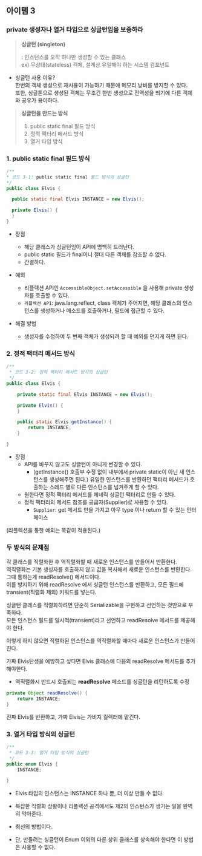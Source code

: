 ## 아이템 3
### private 생성자나 열거 타입으로 싱글턴임을 보증하라

> **싱글턴 (singleton)**
> 
> : 인스턴스를 오직 하나만 생성할 수 있는 클래스  
> ex) 무상태(stateless) 객체, 설계상 유일해야 하는 시스템 컴포넌트

* 싱글턴 사용 이유?  
한번의 객체 생성으로 재사용이 가능하기 때문에 메모리 낭비를 방지할 수 있다.   
또한, 싱글톤으로 생성된 객체는 무조건 한번 생성으로 전역성을 띄기에 다른 객체와 공유가 용이하다.  


> **싱글턴을 만드는 방식**
> 1. public static final 필드 방식
> 2. 정적 팩터리 메서드 방식
> 3. 열거 타입 방식


### 1. public static final 필드 방식

```java
/**
* 코드 3-1: public static final 필드 방식의 싱글턴
*/
public class Elvis {

  public static final Elvis INSTANCE = new Elvis();

  private Elvis() {
  }
}
```

* 장점
  * 해당 클래스가 싱글턴임이 API에 명백히 드러난다.
  * public static 필드가 final이니 절대 다른 객체를 참조할 수 없다.
  * 간결하다.  


* 예외
  * 리플렉션 API인 `AccessibleObject.setAccessible` 을 사용해 private 생성자를 호출할 수 있다.
  * `리플렉션 API`: java.lang.reflect, class 객체가 주어지면, 해당 클래스의 인스턴스를 생성하거나 메소드를 호출하거나, 필드에 접근할 수 있다.  

* 해결 방법
  * 생성자를 수정하여 두 번째 객체가 생성되려 할 때 예외를 던지게 하면 된다.


### 2. 정적 팩터리 메서드 방식

```java
/**
 * 코드 3-2: 정적 팩터리 메서드 방식의 싱글턴
 */
public class Elvis {

    private static final Elvis INSTANCE = new Elvis();

    private Elvis() {
    }

    public static Elvis getInstance() {
        return INSTANCE;
    }

}
```

* 장점
    * API를 바꾸지 않고도 싱글턴이 아니게 변경할 수 있다.
      * (getInstance() 호출부 수정 없이 내부에서 private static이 아닌 새 인스턴스를 생성해주면 된다.)
    유일한 인스턴스를 반환하던 팩터리 메서드가 호출하는 스레드 별로 다른 인스턴스를 넘겨주게 할 수 있다.
    * 원한다면 정적 팩터리 메서드를 제네릭 싱글턴 팩터리로 만들 수 있다.
    * 정적 팩터리의 메서드 참조를 공급자(Supplier)로 사용할 수 있다.
      * `Supplier`: get 메서드 만을 가지고 아무 type 이나 return 할 수 있는 인터페이스


(리플렉션을 통한 예외는 똑같이 적용된다.)


### 두 방식의 문제점

각 클래스를 직렬화한 후 역직렬화할 때 새로운 인스턴스를 만들어서 반환한다.  
역직렬화는 기본 생성자를 호출하지 않고 값을 복사해서 새로운 인스턴스를 반환한다. 그때 통하는게 readResolve() 메서드이다.  
이를 방지하기 위해 readResolve 에서 싱글턴 인스턴스를 반환하고, 모든 필드에 transient(직렬화 제외) 키워드를 넣는다.  

싱글턴 클래스를 직렬화하려면 단순히 Serializable을 구현하고 선언하는 것만으로 부족하다.  
모든 인스턴스 필드를 일시적(transient)라고 선언하고 readResolve 메서드를 제공해야 한다.  

이렇게 하지 않으면 직렬화된 인스턴스를 역직렬화할 때마다 새로운 인스턴스가 만들어진다.  

가짜 Elvis탄생을 예방하고 싶다면 Elvis 클래스에 다음의 readResolve 메서드를 추가해야한다.  

* 역직렬화시 반드시 호출되는 **readResolve** 메소드를 싱글턴을 리턴하도록 수정

```java
private Object readResolve() {
    return INSTANCE;
}
```

진짜 Elvis를 반환하고, 가짜 Elvis는 가비지 컬렉터에 맡긴다.


### 3. 열거 타입 방식의 싱글턴

```java
/**
 * 코드 3-3: 열거 타입 방식의 싱글턴
 */
public enum Elvis {
    INSTANCE;
    
}

```

* Elvis 타입의 인스턴스는 INSTANCE 하나 뿐, 더 이상 만들 수 없다.  
* 복잡한 직렬화 상황이나 리플렉션 공격에서도 제2의 인스턴스가 생기는 일을 완벽히 막아준다.  
* 최선의 방법이다.    
  

* 단, 만들려는 싱글턴이 Enum 이외의 다른 상위 클래스를 상속해야 한다면 이 방법은 사용할 수 없다.